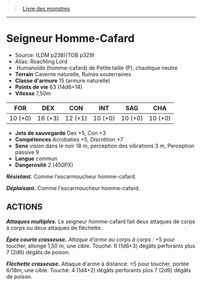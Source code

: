 ﻿> [Livre des monstres](tome_of_beasts.md)

---

# Seigneur Homme-Cafard

- Source: (LDM p238)(TOB p329)
- Alias: Roachling Lord
-  Humanoïde (homme-cafard) de Petite taille (P), chaotique neutre
- **Terrain** Caverne naturelle, Ruines souterraines
- **Classe d'armure** 15 (armure naturelle)
- **Points de vie** 63 (14d6+14)
- **Vitesse** 7,50m

|FOR|DEX|CON|INT|SAG|CHA|
|---|---|---|---|---|---|
|10 (+0)|16 (+3)|12 (+1)|10 (+0)|10 (+0)|10 (+0)|

- **Jets de sauvegarde** Dex +5, Con +3
- **Compétences** Acrobaties +5, Discrétion +7
- **Sens** vision dans le noir 18 m, perception des vibrations 3 m, Perception passive 9
- **Langue** commun
- **Dangerosité** 2 (450PX)

**_Résistant._** Comme l'escarmoucheur homme-cafard.

**_Déplaisant._** Comme l'escarmoucheur homme-cafard.

## ACTIONS

**_Attaques multiples._** Le seigneur homme-cafard fait deux attaques de corps à corps ou deux attaques de fléchette.

**_Épée courte crasseuse._** _Attaque d'arme au corps à corps :_ +5 pour toucher, allonge 1,50 m, une cible. Touché: 6 (1d6+3) dégâts perforants plus 7 (2d6) dégâts de poison.

**_Fléchette crasseuse._** Attaque d'arme à distance: +5 pour toucher, portée 6/18m, une cible. Touché: 4 (1d4+2) dégâts perforants plus 7 (2d6) dégâts de poison.

